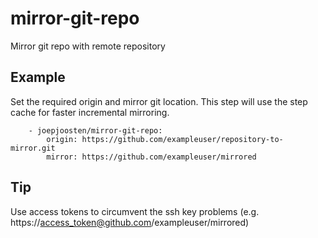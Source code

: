 mirror-git-repo
===========================

Mirror git repo with remote repository


Example
--------

Set the required origin and mirror git location.
This step will use the step cache for faster incremental mirroring.

```
    - joepjoosten/mirror-git-repo:
        origin: https://github.com/exampleuser/repository-to-mirror.git
        mirror: https://github.com/exampleuser/mirrored
```

Tip
--------

Use access tokens to circumvent the ssh key problems (e.g. https://access_token@github.com/exampleuser/mirrored)